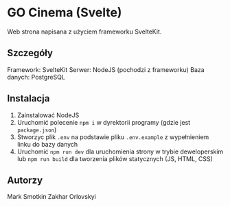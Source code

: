 # GO Cinema (Svelte)

Web strona napisana z użyciem frameworku SvelteKit.

## Szczegóły

Framework: SvelteKit
Serwer: NodeJS (pochodzi z frameworku)
Baza danych: PostgreSQL

## Instalacja

1. Zainstalować NodeJS
2. Uruchomić polecenie `npm i` w dyrektorii programy (gdzie jest `package.json`)
3. Stworzyc plik `.env` na podstawie pliku `.env.example` z wypełnieniem linku do bazy danych
4. Uruchomić `npm run dev` dla uruchomienia strony w trybie deweloperskim lub `npm run build` dla tworzenia plików statycznych (JS, HTML, CSS)

## Autorzy

Mark Smotkin
Zakhar Orlovskyi
